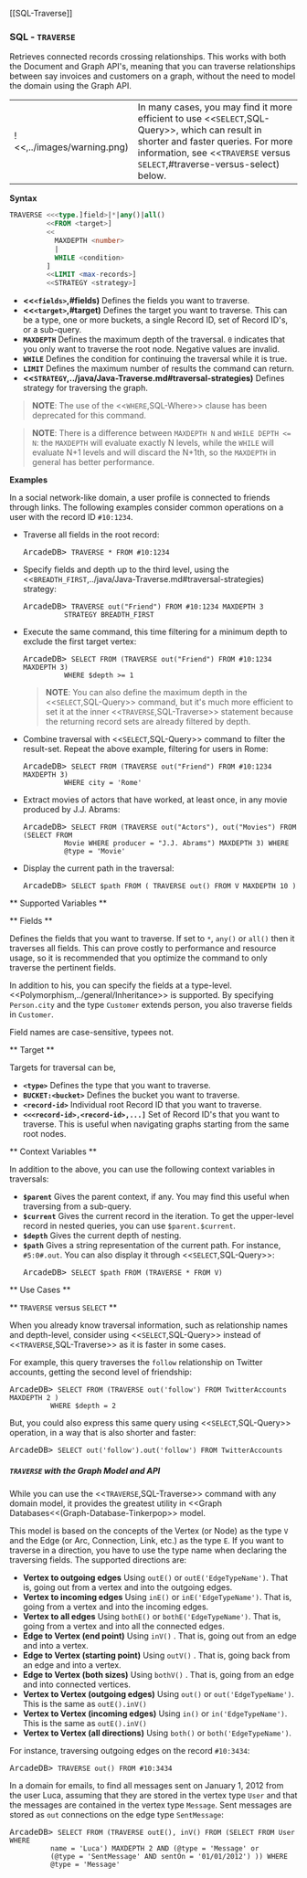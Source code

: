 [[SQL-Traverse]]
### SQL - `TRAVERSE`

Retrieves connected records crossing relationships.  This works with both the Document and Graph API's, meaning that you can traverse relationships between say invoices and customers on a graph, without the need to model the domain using the Graph API.

| | |
|----|-----|
|!<<,../images/warning.png)| In many cases, you may find it more efficient to use <<`SELECT`,SQL-Query>>, which can result in shorter and faster queries.  For more information, see <<`TRAVERSE` versus `SELECT`,#traverse-versus-select) below.|

**Syntax**

```sql
TRAVERSE <<<type.]field>|*|any()|all()
         <<FROM <target>]
         <<
           MAXDEPTH <number>
           |
           WHILE <condition> 
         ]
         <<LIMIT <max-records>]
         <<STRATEGY <strategy>]
```

- **<<`<fields>`,#fields)** Defines the fields you want to traverse.
- **<<`<target>`,#target)** Defines the target you want to traverse.  This can be a type, one or more buckets, a single Record ID, set of Record ID's, or a sub-query.
- **`MAXDEPTH`** Defines the maximum depth of the traversal.  `0` indicates that you only want to traverse the root node.  Negative values are invalid.
- **`WHILE`** Defines the condition for continuing the traversal while it is true.  
- **`LIMIT`** Defines the maximum number of results the command can return.
- **<<`STRATEGY`,../java/Java-Traverse.md#traversal-strategies)** Defines strategy for traversing the graph.

>**NOTE**: The use of the <<`WHERE`,SQL-Where>> clause has been deprecated for this command.

>**NOTE**: There is a difference between `MAXDEPTH N` and `WHILE DEPTH <= N`: the `MAXDEPTH` will evaluate exactly N levels, while the `WHILE` will evaluate N+1 levels and will discard the N+1th, so the `MAXDEPTH` in general has better performance.


**Examples**

In a social network-like domain, a user profile is connected to friends through links.  The following examples consider common operations on a user with the record ID `#10:1234`.

- Traverse all fields in the root record:

  <pre>
  ArcadeDB> <code type="lang-sql userinput">TRAVERSE * FROM #10:1234</code>
  </pre>

- Specify fields and depth up to the third level, using the <<`BREADTH_FIRST`,../java/Java-Traverse.md#traversal-strategies) strategy:

  <pre>
  ArcadeDB> <code type="lang-sql userinput">TRAVERSE out("Friend") FROM #10:1234 MAXDEPTH 3 
            STRATEGY BREADTH_FIRST</code>
  </pre>

- Execute the same command, this time filtering for a minimum depth to exclude the first target vertex:

  <pre>
  ArcadeDB> <code type="lang-sql userinput">SELECT FROM (TRAVERSE out("Friend") FROM #10:1234 MAXDEPTH 3) 
            WHERE $depth >= 1</code>
  </pre>

  >**NOTE**: You can also define the maximum depth in the <<`SELECT`,SQL-Query>> command, but it's much more efficient to set it at the inner <<`TRAVERSE`,SQL-Traverse>> statement because the returning record sets are already filtered by depth.

- Combine traversal with <<`SELECT`,SQL-Query>> command to filter the result-set.  Repeat the above example, filtering for users in Rome:

  <pre>
  ArcadeDB> <code type="lang-sql userinput">SELECT FROM (TRAVERSE out("Friend") FROM #10:1234 MAXDEPTH 3) 
            WHERE city = 'Rome'</code>
  </pre>

- Extract movies of actors that have worked, at least once, in any movie produced by J.J. Abrams:

  <pre>
  ArcadeDB> <code type='lang-sql userinput'>SELECT FROM (TRAVERSE out("Actors"), out("Movies") FROM (SELECT FROM 
            Movie WHERE producer = "J.J. Abrams") MAXDEPTH 3) WHERE 
            @type = 'Movie'</code>
  </pre>

- Display the current path in the traversal:

  <pre>
  ArcadeDB> <code type='lang-sql userinput'>SELECT $path FROM ( TRAVERSE out() FROM V MAXDEPTH 10 )</code>
  </pre>



** Supported Variables **

** Fields **

Defines the fields that you want to traverse.  If set to `*`, `any()` or `all()` then it traverses all fields.  This can prove costly to performance and resource usage, so it is recommended that you optimize the command to only traverse the pertinent fields.

In addition to his, you can specify the fields at a type-level.  <<Polymorphism,../general/Inheritance>> is supported.  By specifying `Person.city` and the type `Customer` extends person, you also traverse fields in `Customer`.

Field names are case-sensitive, typees not.

** Target **

Targets for traversal can be,
- **`<type>`** Defines the type that you want to traverse.  
- **`BUCKET:<bucket>`** Defines the bucket you want to traverse.
- **`<record-id>`** Individual root Record ID that you want to traverse.
- **`<<<record-id>,<record-id>,...]`** Set of Record ID's that you want to traverse.  This is useful when navigating graphs starting from the same root nodes.

** Context Variables **

In addition to the above, you can use the following context variables in traversals:
- **`$parent`** Gives the parent context, if any.  You may find this useful when traversing from a sub-query. 
- **`$current`** Gives the current record in the iteration.  To get the upper-level record in nested queries, you can use `$parent.$current`.
- **`$depth`** Gives the current depth of nesting.
- **`$path`** Gives a string representation of the current path.  For instance, `#5:0#.out`.  You can also display it through <<`SELECT`,SQL-Query>>:
  <pre>
  ArcadeDB> <code type="lang-sql userinput">SELECT $path FROM (TRAVERSE * FROM V)</code>
  </pre>

** Use Cases **

** `TRAVERSE` versus `SELECT` **

When you already know traversal information, such as relationship names and depth-level, consider using <<`SELECT`,SQL-Query>> instead of <<`TRAVERSE`,SQL-Traverse>> as it is faster in some cases. 

For example, this query traverses the `follow` relationship on Twitter accounts, getting the second level of friendship:

<pre>
ArcadeDB> <code type='lang-sql userinput'>SELECT FROM (TRAVERSE out('follow') FROM TwitterAccounts MAXDEPTH 2 )
          WHERE $depth = 2</code>
</pre>

But, you could also express this same query using <<`SELECT`,SQL-Query>> operation, in a way that is also shorter and faster:

<pre>
ArcadeDB> <code type="lang-sql userinput">SELECT out('follow').out('follow') FROM TwitterAccounts</code>
</pre>

##### `TRAVERSE` with the Graph Model and API

While you can use the <<`TRAVERSE`,SQL-Traverse>> command with any domain model, it provides the greatest utility in <<Graph Databases<<(Graph-Database-Tinkerpop>> model.

This model is based on the concepts of the Vertex (or Node) as the type `V` and the Edge (or Arc, Connection, Link, etc.) as the type `E`.  If you want to traverse in a direction, you have to use the type name when declaring the traversing fields.  The supported directions are:

- **Vertex to outgoing edges**  Using `outE()` or `outE('EdgeTypeName')`.  That is, going out from a vertex and into the outgoing edges.
- **Vertex to incoming edges**  Using `inE()` or `inE('EdgeTypeName')`.  That is, going from a vertex and into the incoming edges.
- **Vertex to all edges**  Using `bothE()` or `bothE('EdgeTypeName')`.  That is, going from a vertex and into all the connected edges.
- **Edge to Vertex (end point)** Using `inV()` .  That is, going out from an edge and into a vertex.
- **Edge to Vertex (starting point)** Using `outV()` .  That is, going back from an edge and into a vertex.
- **Edge to Vertex (both sizes)** Using `bothV()` .  That is, going from an edge and into connected vertices.
- **Vertex to Vertex (outgoing edges)** Using `out()` or `out('EdgeTypeName')`. This is the same as  `outE().inV()`
- **Vertex to Vertex (incoming edges)** Using `in()` or `in('EdgeTypeName')`. This is the same as  `outE().inV()`
- **Vertex to Vertex (all directions)** Using `both()` or `both('EdgeTypeName')`. 


For instance, traversing outgoing edges on the record `#10:3434`:

<pre>
ArcadeDB> <code type="lang-sql userinput">TRAVERSE out() FROM #10:3434</code>
</pre>

In a domain for emails, to find all messages sent on January 1, 2012 from the user Luca, assuming that they are stored in the vertex type `User` and that the messages are contained in the vertex type `Message`.  Sent messages are stored as `out` connections on the edge type `SentMessage`:

<pre>
ArcadeDB> <code type="lang-sql userinput">SELECT FROM (TRAVERSE outE(), inV() FROM (SELECT FROM User WHERE 
          name = 'Luca') MAXDEPTH 2 AND (@type = 'Message' or 
          (@type = 'SentMessage' AND sentOn = '01/01/2012') )) WHERE 
          @type = 'Message'</code>
</pre>

